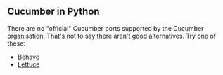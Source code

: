 ## Cucumber in Python

There are no "official" Cucumber ports supported by the Cucumber organisation.
That's not to say there aren't good alternatives. Try one of these:

* [Behave](http://pythonhosted.org/behave/)
* [Lettuce](http://pythonhosted.org/lettuce/)